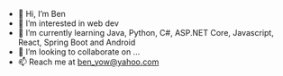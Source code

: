 - 👋 Hi, I’m Ben
- 👀 I’m interested in web dev
- 🌱 I’m currently learning Java, Python, C#, ASP.NET Core, Javascript, React, Spring Boot and Android
- 💞️ I’m looking to collaborate on ...
- 📫 Reach me at ben_yow@yahoo.com

<!---
scaroxx8250/scaroxx8250 is a ✨ special ✨ repository because its `README.md` (this file) appears on your GitHub profile.
You can click the Preview link to take a look at your changes.
--->
